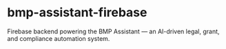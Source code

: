# bmp-assistant-firebase
Firebase backend powering the BMP Assistant — an AI-driven legal, grant, and compliance automation system.
